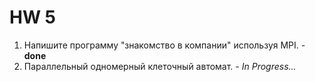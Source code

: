 # HW 5

1. Напишите программу "знакомство в компании" используя MPI. - **done**
2. Параллельный одномерный клеточный автомат. - *In Progress...*
